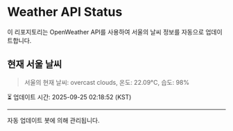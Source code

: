 
# Weather API Status

이 리포지토리는 OpenWeather API를 사용하여 서울의 날씨 정보를 자동으로 업데이트합니다.

## 현재 서울 날씨
> 서울의 현재 날씨: overcast clouds, 온도: 22.09°C, 습도: 98%

⏳ 업데이트 시간: 2025-09-25 02:18:52 (KST)

---
자동 업데이트 봇에 의해 관리됩니다.
